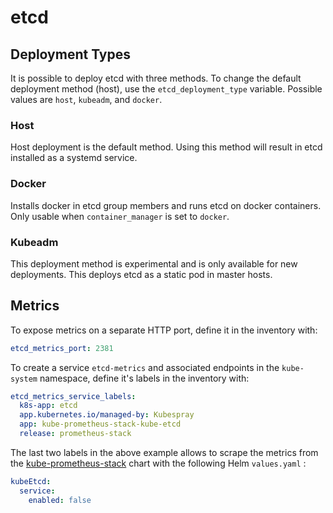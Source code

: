 # etcd

## Deployment Types

It is possible to deploy etcd with three methods. To change the default deployment method (host), use the `etcd_deployment_type` variable. Possible values are `host`, `kubeadm`, and `docker`.

### Host

Host deployment is the default method. Using this method will result in etcd installed as a systemd service.

### Docker

Installs docker in etcd group members and runs etcd on docker containers. Only usable when `container_manager` is set to `docker`.

### Kubeadm

This deployment method is experimental and is only available for new deployments. This deploys etcd as a static pod in master hosts.

## Metrics

To expose metrics on a separate HTTP port, define it in the inventory with:

```yaml
etcd_metrics_port: 2381
```

To create a service `etcd-metrics` and associated endpoints in the `kube-system` namespace,
define it's labels in the inventory with:

```yaml
etcd_metrics_service_labels:
  k8s-app: etcd
  app.kubernetes.io/managed-by: Kubespray
  app: kube-prometheus-stack-kube-etcd
  release: prometheus-stack
```

The last two labels in the above example allows to scrape the metrics from the
[kube-prometheus-stack](https://github.com/prometheus-community/helm-charts/tree/main/charts/kube-prometheus-stack)
chart with the following Helm `values.yaml` :

```yaml
kubeEtcd:
  service:
    enabled: false
```
